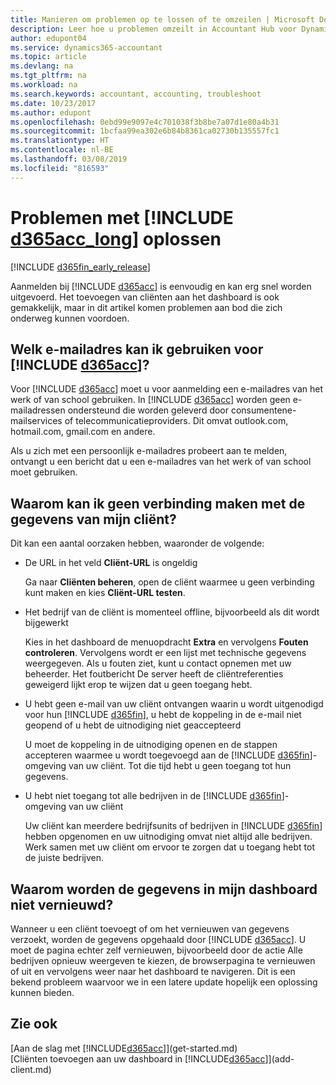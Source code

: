 ```yaml
---
title: Manieren om problemen op te lossen of te omzeilen | Microsoft Docs
description: Leer hoe u problemen omzeilt in Accountant Hub voor Dynamics 365.
author: edupont04
ms.service: dynamics365-accountant
ms.topic: article
ms.devlang: na
ms.tgt_pltfrm: na
ms.workload: na
ms.search.keywords: accountant, accounting, troubleshoot
ms.date: 10/23/2017
ms.author: edupont
ms.openlocfilehash: 0ebd99e9097e4c701038f3b8be7a07d1e80a4b31
ms.sourcegitcommit: 1bcfaa99ea302e6b84b8361ca02730b135557fc1
ms.translationtype: HT
ms.contentlocale: nl-BE
ms.lasthandoff: 03/08/2019
ms.locfileid: "816593"
---
```

# <a name="troubleshooting-include-d365acclongincludesd365acclongmdmd"></a>Problemen met [!INCLUDE [d365acc_long](includes/d365acc_long_md.md)] oplossen
[!INCLUDE [d365fin_early_release](includes/d365fin_early_release.md.md)]

Aanmelden bij [!INCLUDE [d365acc](includes/d365acc_md.md)] is eenvoudig en kan erg snel worden uitgevoerd. Het toevoegen van cliënten aan het dashboard is ook gemakkelijk, maar in dit artikel komen problemen aan bod die zich onderweg kunnen voordoen.

## <a name="what-email-address-can-i-use-with-include-d365accincludesd365accmdmd"></a>Welk e-mailadres kan ik gebruiken voor [!INCLUDE [d365acc](includes/d365acc_md.md)]?
Voor [!INCLUDE [d365acc](includes/d365acc_md.md)] moet u voor aanmelding een e-mailadres van het werk of van school gebruiken. In [!INCLUDE [d365acc](includes/d365acc_md.md)] worden geen e-mailadressen ondersteund die worden geleverd door consumentene-mailservices of telecommunicatieproviders. Dit omvat outlook.com, hotmail.com, gmail.com en andere.  

Als u zich met een persoonlijk e-mailadres probeert aan te melden, ontvangt u een bericht dat u een e-mailadres van het werk of van school moet gebruiken.  

## <a name="why-cant-i-connect-to-my-clients-data"></a>Waarom kan ik geen verbinding maken met de gegevens van mijn cliënt?
Dit kan een aantal oorzaken hebben, waaronder de volgende:

- De URL in het veld **Cliënt-URL** is ongeldig  

  Ga naar **Cliënten beheren**, open de cliënt waarmee u geen verbinding kunt maken en kies **Cliënt-URL testen**.  
- Het bedrijf van de cliënt is momenteel offline, bijvoorbeeld als dit wordt bijgewerkt

  Kies in het dashboard de menuopdracht **Extra** en vervolgens **Fouten controleren**. Vervolgens wordt er een lijst met technische gegevens weergegeven. Als u fouten ziet, kunt u contact opnemen met uw beheerder. Het foutbericht De server heeft de cliëntreferenties geweigerd lijkt erop te wijzen dat u geen toegang hebt.  
- U hebt geen e-mail van uw cliënt ontvangen waarin u wordt uitgenodigd voor hun [!INCLUDE [d365fin](includes/d365fin_md.md)], u hebt de koppeling in de e-mail niet geopend of u hebt de uitnodiging niet geaccepteerd

  U moet de koppeling in de uitnodiging openen en de stappen accepteren waarmee u wordt toegevoegd aan de [!INCLUDE [d365fin](includes/d365fin_md.md)]-omgeving van uw cliënt. Tot die tijd hebt u geen toegang tot hun gegevens.  
- U hebt niet toegang tot alle bedrijven in de [!INCLUDE [d365fin](includes/d365fin_md.md)]-omgeving van uw cliënt

  Uw cliënt kan meerdere bedrijfsunits of bedrijven in [!INCLUDE [d365fin](includes/d365fin_md.md)] hebben opgenomen en uw uitnodiging omvat niet altijd alle bedrijven. Werk samen met uw cliënt om ervoor te zorgen dat u toegang hebt tot de juiste bedrijven.  

## <a name="why-doesnt-the-data-refresh-in-my-dashboard"></a>Waarom worden de gegevens in mijn dashboard niet vernieuwd?
Wanneer u een cliënt toevoegt of om het vernieuwen van gegevens verzoekt, worden de gegevens opgehaald door [!INCLUDE [d365acc](includes/d365acc_md.md)]. U moet de pagina echter zelf vernieuwen, bijvoorbeeld door de actie Alle bedrijven opnieuw weergeven te kiezen, de browserpagina te vernieuwen of uit en vervolgens weer naar het dashboard te navigeren. Dit is een bekend probleem waarvoor we in een latere update hopelijk een oplossing kunnen bieden.  

## <a name="see-also"></a>Zie ook
[Aan de slag met [!INCLUDE[d365acc](includes/d365acc_md.md)]](get-started.md)  
[Cliënten toevoegen aan uw dashboard in [!INCLUDE[d365acc](includes/d365acc_md.md)]](add-client.md)  
